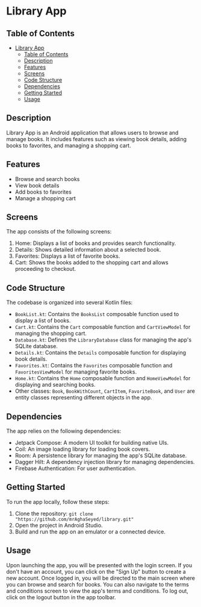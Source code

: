 # Library App

## Table of Contents

- [Library App](#library-app)
  - [Table of Contents](#table-of-contents)
  - [Description](#description)
  - [Features](#features)
  - [Screens](#screens)
  - [Code Structure](#code-structure)
  - [Dependencies](#dependencies)
  - [Getting Started](#getting-started)
  - [Usage](#usage)

## Description

Library App is an Android application that allows users to browse and manage books. It includes features such as viewing book details, adding books to favorites, and managing a shopping cart.

## Features

- Browse and search books
- View book details
- Add books to favorites
- Manage a shopping cart

## Screens

The app consists of the following screens:

1. Home: Displays a list of books and provides search functionality.
2. Details: Shows detailed information about a selected book.
3. Favorites: Displays a list of favorite books.
4. Cart: Shows the books added to the shopping cart and allows proceeding to checkout.

## Code Structure

The codebase is organized into several Kotlin files:

- `BookList.kt`: Contains the `BooksList` composable function used to display a list of books.
- `Cart.kt`: Contains the `Cart` composable function and `CartViewModel` for managing the shopping cart.
- `Database.kt`: Defines the `LibraryDatabase` class for managing the app's SQLite database.
- `Details.kt`: Contains the `Details` composable function for displaying book details.
- `Favorites.kt`: Contains the `Favorites` composable function and `FavoritesViewModel` for managing favorite books.
- `Home.kt`: Contains the `Home` composable function and `HomeViewModel` for displaying and searching books.
- Other classes: `Book`, `BookWithCount`, `CartItem`, `FavoriteBook`, and `User` are entity classes representing different objects in the app.

## Dependencies

The app relies on the following dependencies:

- Jetpack Compose: A modern UI toolkit for building native UIs.
- Coil: An image loading library for loading book covers.
- Room: A persistence library for managing the app's SQLite database.
- Dagger Hilt: A dependency injection library for managing dependencies.
- Firebase Authentication: For user authentication.

## Getting Started

To run the app locally, follow these steps:

1. Clone the repository: `git clone "https://github.com/mrAghaSeyed/library.git"`
2. Open the project in Android Studio.
3. Build and run the app on an emulator or a connected device.

## Usage

Upon launching the app, you will be presented with the login screen. If you don't have an account, you can click on the "Sign Up" button to create a new account. Once logged in, you will be directed to the main screen where you can browse and search for books. You can also navigate to the terms and conditions screen to view the app's terms and conditions. To log out, click on the logout button in the app toolbar.
